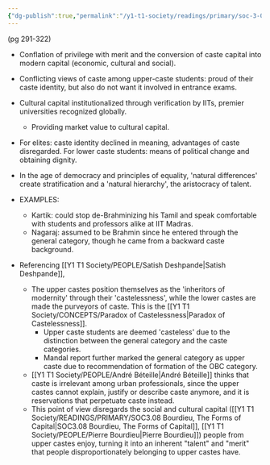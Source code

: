 ```yaml
---
{"dg-publish":true,"permalink":"/y1-t1-society/readings/primary/soc-3-09-subramanian-making-merit/"}
---
```


(pg 291-322)

- Conflation of privilege with merit and the conversion of caste capital into modern capital (economic, cultural and social). 
- Conflicting views of caste among upper-caste students: proud of their caste identity, but also do not want it involved in entrance exams. 
- Cultural capital institutionalized through verification by IITs, premier universities recognized globally. 
	- Providing market value to cultural capital.
- For elites: caste identity declined in meaning, advantages of caste disregarded.
  For lower caste students: means of political change and obtaining dignity.

- In the age of democracy and principles of equality, 'natural differences' create stratification and a 'natural hierarchy', the aristocracy of talent. 

- EXAMPLES:
	- Kartik: could stop de-Brahminizing his Tamil and speak comfortable with students and professors alike at IIT Madras.
	- Nagaraj: assumed to be Brahmin since he entered through the general category, though he came from a backward caste background. 


- Referencing [[Y1 T1 Society/PEOPLE/Satish Deshpande\|Satish Deshpande]],
	- The upper castes position themselves as the 'inheritors of modernity' through their 'castelessness', while the lower castes are made the purveyors of caste. This is the [[Y1 T1 Society/CONCEPTS/Paradox of Castelessness\|Paradox of Castelessness]].
		- Upper caste students are deemed 'casteless' due to the distinction between the general category and the caste categories. 
		- Mandal report further marked the general category as upper caste due to recommendation of formation of the OBC category. 
	- [[Y1 T1 Society/PEOPLE/André Béteille\|André Béteille]] thinks that caste is irrelevant among urban professionals, since the upper castes cannot explain, justify or describe caste anymore, and it is reservations that perpetuate caste instead.
	- This point of view disregards the social and cultural capital ([[Y1 T1 Society/READINGS/PRIMARY/SOC3.08 Bourdieu, The Forms of Capital\|SOC3.08 Bourdieu, The Forms of Capital]], [[Y1 T1 Society/PEOPLE/Pierre Bourdieu\|Pierre Bourdieu]]) people from upper castes enjoy, turning it into an inherent "talent" and "merit" that people disproportionately belonging to upper castes have. 
	
